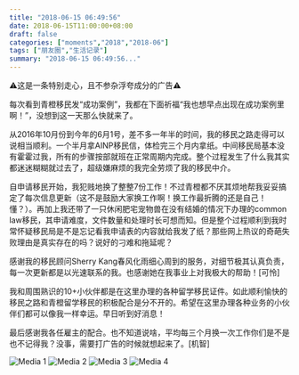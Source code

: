 ```yaml
---
title: "2018-06-15 06:49:56"
date: 2018-06-15T11:00:00+08:00
draft: false
categories: ["moments","2018","2018-06"]
tags: ["朋友圈","生活记录"]
summary: "2018-06-15 06:49:56..."
---
```


⚠️这是一条特别走心，且不参杂浮夸成分的广告⚠️

每次看到青橙移民发“成功案例”，我都在下面祈福“我也想早点出现在成功案例里啊！”，没想到这一天那么快就来了。

从2016年10月份到今年的6月1号，差不多一年半的时间，我的移民之路走得可以说相当顺利。一个半月拿AINP移民信，体检完三个月内拿纸。中间移民局基本没有霍霍过我，所有的步骤按部就班在正常周期内完成。整个过程发生了什么我其实都迷迷糊糊就过去了，超级嫌麻烦的我完全劳烦了我的移民中介。

自申请移民开始，我犯贱地换了整整7份工作！不过青橙都不厌其烦地帮我妥妥搞定了每次信息更新（这不是鼓励大家换工作啊！换工作最折腾的还是自己！懂？）。再加上我还带了一只休闲肥宅宠物兽在没有结婚的情况下办理的common law移民，其申请难度，文件数量和处理时长可想而知。但是整个过程顺利到我时常怀疑移民局是不是忘记看我申请表的内容就给我发了纸？那些网上热议的奇葩失败理由是真实存在的吗？说好的刁难和拖延呢？

感谢我的移民顾问Sherry Kang春风化雨细心周到的服务，对细节极其认真负责，每一次更新都是以光速联系的我。也感谢她在我事业上对我极大的帮助！[可怜]

我和周围熟识的10+小伙伴都是在这里办理的各种留学移民证件。如此顺利愉快的移民之路和青橙留学移民的积极配合是分不开的。希望在这里办理各种业务的小伙伴们都可以像我一样幸运。早日听到好消息！

最后感谢我各任雇主的配合。也不知道说啥，平均每三个月换一次工作你们是不是也不记得我？没事，需要打广告的时候就想起来了。[机智]

![Media 1](/Moments/photos/2018-06-15/201806150649560.jpg)
![Media 2](/Moments/photos/2018-06-15/201806150649561.jpg)
![Media 3](/Moments/photos/2018-06-15/201806150649562.jpg)
![Media 4](/Moments/photos/2018-06-15/201806150649563.jpg)

